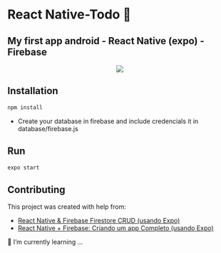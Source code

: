 # React Native-Todo 👋 

## My first app android - React Native (expo) - Firebase

<div align="center">
<img src="https://user-images.githubusercontent.com/59511310/185768553-52b1b3ea-0f62-4d0d-909b-fda798c07cfc.jpeg" />
</div>

## Installation

```bash
npm install
```

- Create your database in firebase and include credencials it in database/firebase.js

## Run

```bash
expo start
```

## Contributing

This project was created with help from:

- [React Native & Firebase Firestore CRUD (usando Expo)](https://www.youtube.com/watch?v=VE7J0SA1PRQ)
- [React Native + Firebase: Criando um app Completo (usando Expo)](https://www.youtube.com/watch?v=0AM6AXlFwxM&t=4984s)

🌱 I’m currently learning ...
